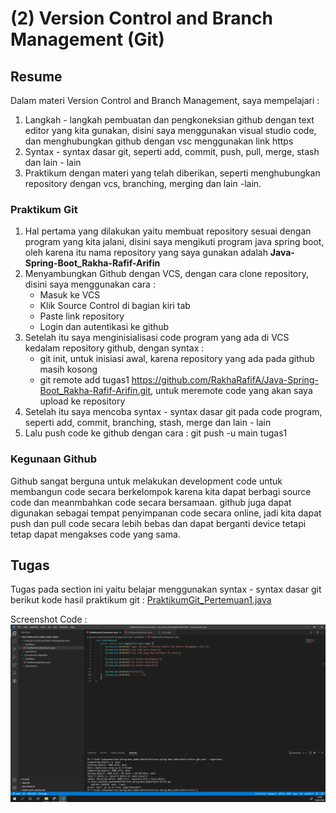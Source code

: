 # **(2) Version Control and Branch Management (Git)**

## **Resume**

Dalam materi Version Control and Branch Management, saya mempelajari :
1. Langkah - langkah pembuatan dan pengkoneksian github dengan text editor yang kita gunakan, disini saya menggunakan visual studio code, dan menghubungkan github dengan vsc menggunakan link https
2. Syntax - syntax dasar git, seperti add, commit, push, pull, merge, stash dan lain - lain
3. Praktikum dengan materi yang telah diberikan, seperti menghubungkan repository dengan vcs, branching, merging dan lain -lain.

### Praktikum Git
1. Hal pertama yang dilakukan yaitu membuat repository sesuai dengan program yang kita jalani, disini saya mengikuti program java spring boot, oleh karena itu nama repository yang saya gunakan adalah **Java-Spring-Boot_Rakha-Rafif-Arifin**
2. Menyambungkan Github dengan VCS, dengan cara clone repository, disini saya menggunakan cara :
    - Masuk ke VCS
    - Klik Source Control di bagian kiri tab
    - Paste link repository
    - Login dan autentikasi ke github
3. Setelah itu saya menginisialisasi code program yang ada di VCS kedalam repository github, dengan syntax :
    - git init, untuk inisiasi awal, karena repository yang ada pada github masih kosong
    - git remote add tugas1 https://github.com/RakhaRafifA/Java-Spring-Boot_Rakha-Rafif-Arifin.git, untuk meremote code yang akan saya upload ke repository
4. Setelah itu saya mencoba syntax - syntax dasar git pada code program, seperti add, commit, branching, stash, merge dan lain - lain
5. Lalu push code ke github dengan cara : git push -u main tugas1

### Kegunaan Github
Github sangat berguna untuk melakukan development code untuk membangun code secara berkelompok karena kita dapat berbagi source code dan meanmbahkan code secara bersamaan. github juga dapat digunakan sebagai tempat penyimpanan code secara online, jadi kita dapat push dan pull code secara lebih bebas dan dapat berganti device tetapi tetap dapat mengakses code yang sama.


## **Tugas**
Tugas pada section ini yaitu belajar menggunakan syntax - syntax dasar git
berikut kode hasil praktikum git : [PraktikumGit_Pertemuan1.java](https://github.com/RakhaRafifA/Java-Spring-Boot_Rakha-Rafif-Arifin/blob/e8348fad5f345ed5ee26f7d55af4c19bcf3d5cc0/2_Version%20Control%20and%20Branch%20Management%20(Git)/praktikum/PraktikumGit_Pertemuan1.java)

Screenshot Code :
![ScreenShot Source Code](https://github.com/RakhaRafifA/Java-Spring-Boot_Rakha-Rafif-Arifin/blob/e8348fad5f345ed5ee26f7d55af4c19bcf3d5cc0/2_Version%20Control%20and%20Branch%20Management%20(Git)/screenshots/screenshot%20praktikum1.PNG)
